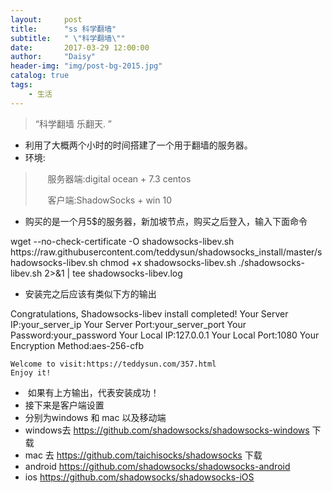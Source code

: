 ```yaml
---
layout:     post
title:      "ss 科学翻墙"
subtitle:   " \"科学翻墙\""
date:       2017-03-29 12:00:00
author:     "Daisy"
header-img: "img/post-bg-2015.jpg"
catalog: true
tags:
    - 生活
---
```


> “科学翻墙 乐翻天. ”

<ul>
 	<li>利用了大概两个小时的时间搭建了一个用于翻墙的服务器。</li>
 	<li>环境:</li>
</ul>
<blockquote>
<p style="text-align: left;">     服务器端:digital ocean + 7.3 centos</p>
<p style="text-align: left;">     客户端:ShadowSocks + win 10</p>
</blockquote>
<ul>
 	<li style="text-align: left;">购买的是一个月5$的服务器，新加坡节点，购买之后登入，输入下面命令</li>
</ul>
	wget --no-check-certificate -O shadowsocks-libev.sh https://raw.githubusercontent.com/teddysun/shadowsocks_install/master/shadowsocks-libev.sh
	chmod +x shadowsocks-libev.sh
	./shadowsocks-libev.sh 2&gt;&amp;1 | tee shadowsocks-libev.log
<ul>
 	<li style="text-align: left;">安装完之后应该有类似下方的输出</li>
</ul>
	Congratulations, Shadowsocks-libev install completed!
	Your Server IP:your_server_ip
	Your Server Port:your_server_port
	Your Password:your_password
	Your Local IP:127.0.0.1
	Your Local Port:1080
	Your Encryption Method:aes-256-cfb
	
	Welcome to visit:https://teddysun.com/357.html
	Enjoy it!
<ul>
 	<li style="text-align: left;"> 如果有上方输出，代表安装成功！</li>
 	<li style="text-align: left;">接下来是客户端设置</li>
 	<li style="text-align: left;">分别为windows 和 mac 以及移动端</li>
 	<li style="text-align: left;">windows去 <a href="https://github.com/shadowsocks/shadowsocks-windows">https://github.com/shadowsocks/shadowsocks-windows</a> 下载</li>
 	<li style="text-align: left;">mac 去 <a href="https://github.com/taichisocks/shadowsocks">https://github.com/taichisocks/shadowsocks</a> 下载</li>
 	<li style="text-align: left;">android <a href="https://github.com/shadowsocks/shadowsocks-android">https://github.com/shadowsocks/shadowsocks-android</a></li>
 	<li style="text-align: left;">ios <a href="https://github.com/shadowsocks/shadowsocks-iOS">https://github.com/shadowsocks/shadowsocks-iOS</a></li>
</ul>